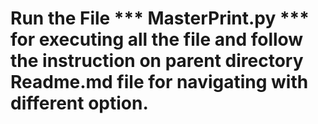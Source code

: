 # Run the File *** MasterPrint.py *** for executing all the file and follow the instruction on parent directory Readme.md file for navigating with different option.
